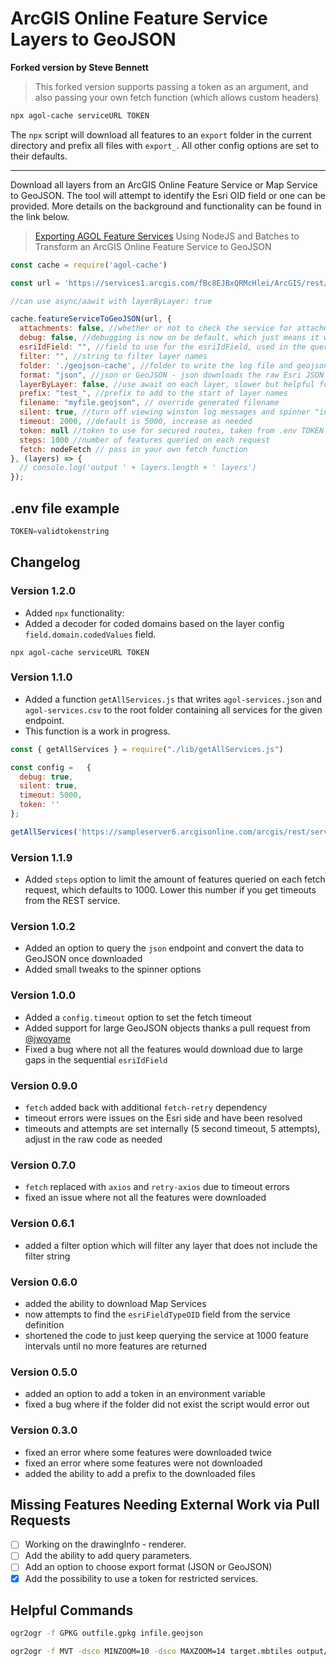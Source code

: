 # ArcGIS Online Feature Service Layers to GeoJSON

**Forked version by Steve Bennett**

> This forked version supports passing a token as an argument, and also passing your own fetch function (which allows custom headers)

```bash
npx agol-cache serviceURL TOKEN
```

The `npx` script will download all features to an `export` folder in the current directory and prefix all files with `export_`. All other config options are set to their defaults.

---

Download all layers from an ArcGIS Online Feature Service or Map Service to GeoJSON. The tool will attempt to identify the Esri OID field or one can be provided. More details on the background and functionality can be found in the link below.

> [Exporting AGOL Feature Services](https://www.getbounds.com/blog/exporting-agol-feature-services/)
Using NodeJS and Batches to Transform an ArcGIS Online Feature Service to GeoJSON

```JavaScript
const cache = require('agol-cache')

const url = 'https://services1.arcgis.com/fBc8EJBxQRMcHlei/ArcGIS/rest/services/NTF_Members_and_NR_Listings/FeatureServer/'

//can use async/aawit with layerByLayer: true

cache.featureServiceToGeoJSON(url, {
  attachments: false, //whether or not to check the service for attachments
  debug: false, //debugging is now on be default, which just means it writes to a log file, and the console logger is off if silent is set to false
  esriIdField: "", //field to use for the esriIdField, used in the query parameters, if NULL it is determined by the service response
  filter: "", //string to filter layer names
  folder: './geojson-cache', //folder to write the log file and geojson cache, relative to working directory or absolute path
  format: "json", //json or GeoJSON - json downloads the raw Esri JSON format then converts to GeoJSON (BETA), try this if using the GeoJSON endpoint fails
  layerByLayer: false, //use await on each layer, slower but helpful for debugging
  prefix: "test_", //prefix to add to the start of layer names
  filename: "myfile.geojson", // override generated filename
  silent: true, //turn off viewing winston log messages and spinner "info" messages in the console
  timeout: 2000, //default is 5000, increase as needed
  token: null //token to use for secured routes, taken from .env TOKEN variable,
  steps: 1000 //number of features queried on each request
  fetch: nodeFetch // pass in your own fetch function
}, (layers) => {
  // console.log('output ' + layers.length + ' layers')
});
```
## .env file example

```JavaScript
TOKEN=validtokenstring
```

## Changelog

### Version 1.2.0

- Added `npx` functionality:
- Added a decoder for coded domains based on the layer config `field.domain.codedValues` field.

```
npx agol-cache serviceURL TOKEN
```

### Version 1.1.0
 - Added a function `getAllServices.js` that writes `agol-services.json` and `agol-services.csv` to the root folder containing all services for the given endpoint.
 - This function is a work in progress.

```JavaScript
const { getAllServices } = require("./lib/getAllServices.js")

const config =   {
  debug: true,
  silent: true,
  timeout: 5000,
  token: ''
};

getAllServices('https://sampleserver6.arcgisonline.com/arcgis/rest/services', config)
```
### Version 1.1.9
- Added `steps` option to limit the amount of features queried on each fetch request, which defaults to 1000. Lower this number if you get timeouts from the REST service.

### Version 1.0.2
 - Added an option to query the `json` endpoint and convert the data to GeoJSON once downloaded
 - Added small tweaks to the spinner options

### Version 1.0.0
 - Added a `config.timeout` option to set the fetch timeout
 - Added support for large GeoJSON objects thanks a pull request from [@jwoyame](https://github.com/jwoyame)
 - Fixed a bug where not all the features would download due to large gaps in the sequential `esriIdField`

### Version 0.9.0
 - `fetch` added back with additional `fetch-retry` dependency
 - timeout errors were issues on the Esri side and have been resolved
 - timeouts and attempts are set internally (5 second timeout, 5 attempts), adjust in the raw code as needed

### Version 0.7.0
 - `fetch` replaced with `axios` and `retry-axios` due to timeout errors
 - fixed an issue where not all the features were downloaded

### Version 0.6.1
 - added a filter option which will filter any layer that does not include the filter string

### Version 0.6.0
 - added the ability to download Map Services
 - now attempts to find the ``esriFieldTypeOID`` field from the service definition
 - shortened the code to just keep querying the service at 1000 feature intervals until no more features are returned

### Version 0.5.0
 - added an option to add a token in an environment variable
 - fixed a bug where if the folder did not exist the script would error out

### Version 0.3.0
 - fixed an error where some features were downloaded twice
 - fixed an error where some features were not downloaded
 - added the ability to add a prefix to the downloaded files

## Missing Features Needing External Work via Pull Requests

- [ ] Working on the drawingInfo - renderer.
- [ ] Add the ability to add query parameters.
- [ ] Add an option to choose export format (JSON or GeoJSON)
- [x] Add the possibility to use a token for restricted services.

## Helpful Commands

```bash
ogr2ogr -f GPKG outfile.gpkg infile.geojson
```

```bash
ogr2ogr -f MVT -dsco MINZOOM=10 -dsco MAXZOOM=14 target.mbtiles output/infile.geojson
```